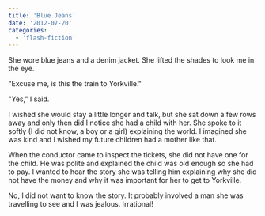 ```yaml
---
title: 'Blue Jeans'
date: '2012-07-20'
categories:
  - 'flash-fiction'
---
```


She wore blue jeans and a denim jacket. She lifted the shades to look me in the
eye.

<!-- truncate -->


"Excuse me, is this the train to Yorkville."

"Yes," I said.

I wished she would stay a little longer and talk, but she sat down a few rows
away and only then did I notice she had a child with her. She spoke to it softly
(I did not know, a boy or a girl) explaining the world. I imagined she was kind
and I wished my future children had a mother like that.

When the conductor came to inspect the tickets, she did not have one for the
child. He was polite and explained the child was old enough so she had to pay. I
wanted to hear the story she was telling him explaining why she did not have the
money and why it was important for her to get to Yorkville.

No, I did not want to know the story. It probably involved a man she was
travelling to see and I was jealous. Irrational!
